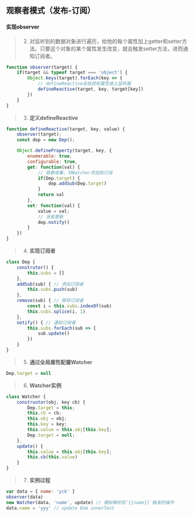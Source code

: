 ## 观察者模式（发布-订阅）
#### **实现observer**  
> 2. 对监听到的数据对象进行遍历，给他的每个属性加上getter和setter方法。只要这个对象的某个属性发生改变，就会触发setter方法，进而通知订阅者。
````javascript
function observer(target) {
    if(target && typeof target === 'object') {
        Object.keys(target).forEach(key => {
            // defineReactive会给目标属性装上监听器
            defineReactive(target, key, target[key])
        })
    }
}
````

> 3. **定义defineReactive**
````javascript
function defineReactive(target, key, value) {
    observer(target);
    const dep = new Dep();

    Object.defineProperty(target, key, {
        enumerable: true,
        configurable: true,
        get: function(val) {
            // 依赖收集，将Watcher添加到订阅
            if(Dep.target) {
                dep.addSub(Dep.target)
            }
            return val
        },
        set: function(val) {
            value = val;
            // 派发更新
            dep.notify()
        }
    })
}
````

> 4. **实现订阅者**
````javascript
class Dep {
    construtor() {
        this.subs = []
    },
    addSub(sub) { // 添加订阅者
        this.subs.push(sub)
    },
    remove(sub) { // 移除订阅者
        const i = this.subs.indexOf(sub)
        this.subs.splice(i, 1)
    },
    notify() { // 通知订阅者
        this.subs.forEach(sub => {
            sub.update()
        })
    }
}
````
> 5. **通过全局属性配置Watcher**
````javascript
Dep.target = null
````

> 6. **Watcher实例**
````javascript
class Watcher {
    construotor(obj, key cb) {
        Dep.target = this;
        this.cb = cb;
        this.obj = obj;
        this.key = key;
        this.value = this.obj[this.key];
        Dep.target = null;
    },
    update() {
        this.value = this.obj[this.key];
        this.cb(this.value)
    }
}
````

> 7. **实例过程**
````javascript
var data = { name: 'yck' }
observer(data)
new Watcher(data, 'name', update) // 模拟解析到`{{name}}`触发的操作
data.name = 'yyy' // update Dom innerText
````
